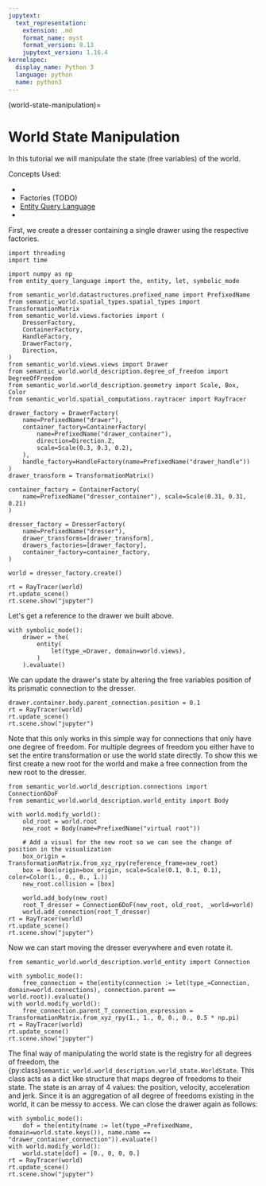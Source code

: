 ```yaml
---
jupytext:
  text_representation:
    extension: .md
    format_name: myst
    format_version: 0.13
    jupytext_version: 1.16.4
kernelspec:
  display_name: Python 3
  language: python
  name: python3
---
```


(world-state-manipulation)=
# World State Manipulation

In this tutorial we will manipulate the state (free variables) of the world.

Concepts Used:
- [](visualizing-worlds)
- Factories (TODO)
- [Entity Query Language](https://abdelrhmanbassiouny.github.io/entity_query_language/intro.html)
- [](world-structure-manipulation)

First, we create a dresser containing a single drawer using the respective factories.

```{code-cell} ipython2
import threading
import time

import numpy as np
from entity_query_language import the, entity, let, symbolic_mode

from semantic_world.datastructures.prefixed_name import PrefixedName
from semantic_world.spatial_types.spatial_types import TransformationMatrix
from semantic_world.views.factories import (
    DresserFactory,
    ContainerFactory,
    HandleFactory,
    DrawerFactory,
    Direction,
)
from semantic_world.views.views import Drawer
from semantic_world.world_description.degree_of_freedom import DegreeOfFreedom
from semantic_world.world_description.geometry import Scale, Box, Color
from semantic_world.spatial_computations.raytracer import RayTracer

drawer_factory = DrawerFactory(
    name=PrefixedName("drawer"),
    container_factory=ContainerFactory(
        name=PrefixedName("drawer_container"),
        direction=Direction.Z,
        scale=Scale(0.3, 0.3, 0.2),
    ),
    handle_factory=HandleFactory(name=PrefixedName("drawer_handle"))
)
drawer_transform = TransformationMatrix()

container_factory = ContainerFactory(
    name=PrefixedName("dresser_container"), scale=Scale(0.31, 0.31, 0.21)
)

dresser_factory = DresserFactory(
    name=PrefixedName("dresser"),
    drawer_transforms=[drawer_transform],
    drawers_factories=[drawer_factory],
    container_factory=container_factory,
)

world = dresser_factory.create()

rt = RayTracer(world)
rt.update_scene()
rt.scene.show("jupyter")
```

Let's get a reference to the drawer we built above.

```{code-cell} ipython2
with symbolic_mode():
    drawer = the(
        entity(
            let(type_=Drawer, domain=world.views),
        )
    ).evaluate()
```

We can update the drawer's state by altering the free variables position of its prismatic connection to the dresser.

```{code-cell} ipython2
drawer.container.body.parent_connection.position = 0.1
rt = RayTracer(world)
rt.update_scene()
rt.scene.show("jupyter")
```

Note that this only works in this simple way for connections that only have one degree of freedom. For multiple degrees of freedom you either have to set the entire transformation or use the world state directly.
To show this we first create a new root for the world and make a free connection from the new root to the dresser.

```{code-cell} ipython2
from semantic_world.world_description.connections import Connection6DoF
from semantic_world.world_description.world_entity import Body

with world.modify_world():
    old_root = world.root
    new_root = Body(name=PrefixedName("virtual root"))
    
    # Add a visual for the new root so we can see the change of position in the visualization
    box_origin = TransformationMatrix.from_xyz_rpy(reference_frame=new_root)
    box = Box(origin=box_origin, scale=Scale(0.1, 0.1, 0.1), color=Color(1., 0., 0., 1.))
    new_root.collision = [box]
    
    world.add_body(new_root)
    root_T_dresser = Connection6DoF(new_root, old_root, _world=world)
    world.add_connection(root_T_dresser)
rt = RayTracer(world)
rt.update_scene()
rt.scene.show("jupyter")
```

Now we can start moving the dresser everywhere and even rotate it.

```{code-cell} ipython2
from semantic_world.world_description.world_entity import Connection

with symbolic_mode():
    free_connection = the(entity(connection := let(type_=Connection, domain=world.connections), connection.parent == world.root)).evaluate()
with world.modify_world():
    free_connection.parent_T_connection_expression = TransformationMatrix.from_xyz_rpy(1., 1., 0, 0., 0., 0.5 * np.pi)
rt = RayTracer(world)
rt.update_scene()
rt.scene.show("jupyter")
```

The final way of manipulating the world state is the registry for all degrees of freedom, the {py:class}`semantic_world.world_description.world_state.WorldState`.
This class acts as a dict like structure that maps degree of freedoms to their state.
The state is an array of 4 values: the position, velocity, acceleration and jerk.
Since it is an aggregation of all degree of freedoms existing in the world, it can be messy to access.
We can close the drawer again as follows:

```{code-cell} ipython2
with symbolic_mode():
    dof = the(entity(name := let(type_=PrefixedName, domain=world.state.keys()), name.name == "drawer_container_connection")).evaluate()
with world.modify_world():
    world.state[dof] = [0., 0, 0, 0.]
rt = RayTracer(world)
rt.update_scene()
rt.scene.show("jupyter")
```
